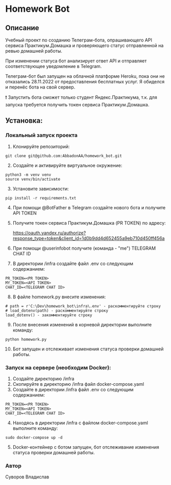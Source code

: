 # Homework Bot

## Описание

Учебный проект по созданию Телеграм-бота, опрашивающего API сервиса Практикум.Домашка и проверяющего статус отправленной на ревью домашней работы.

При изменении статуса бот анализирует ответ API и отправляет соответствующее уведомление в Telegram.

Телеграм-бот был запущен на облачной платформе Heroku, пока они не отказались 28.11.2022 от предоставления бесплатных услуг. Я обиделся и перенёс бота на свой сервер.

:exclamation: Запустить бота сможет только студент Яндекс.Практикума, т.к. для запуска требуется получить токен сервиса Практикум.Домашка.

## Установка:

### Локальный запуск проекта

1. Клонируйте репозиторий:
```
git clone git@github.com:AbbadonAA/homework_bot.git
```
2. Создайте и активируйте виртуальное окружение:
```
python3 -m venv venv
source venv/bin/activate
```
3. Установите зависимости:
```
pip install -r requirements.txt
```
4. При помощи @BotFather в Telegram создайте нового бота и получите API TOKEN
5. Получите токен сервиса Практикум.Домашка (PR TOKEN) по адресу:
   
   https://oauth.yandex.ru/authorize?response_type=token&client_id=1d0b9dd4d652455a9eb710d450ff456a
6. При помощи @userinfobot получите (команда - "me") TELEGRAM CHAT ID
7. В директории /infra создайте файл .env со следующим содержанием:
```
PR_TOKEN=<PR TOKEN>
MY_TOKEN=<API TOKEN>
CHAT_ID=<TELEGRAM CHAT ID>
```
8. В файле homework.py внесите изменения:
```
# path = r'C:\Dev\homework_bot\infra\.env' - раскомментируйте строку
# load_dotenv(path) - раскомментируйте строку
load_dotenv() - закомментируйте строку
```

9. После внесения изменений в корневой директории выполните команду:

```
python homework.py
```
10. Бот запущен и отслеживает изменения статуса проверки домашней работы.

### Запуск на сервере (необходим Docker):

1. Создайте директорию /infra
2. Скопируйте в директорию /infra файл docker-compose.yaml
3. Создайте в директории /infra файл .env со следующим содержанием:
```
PR_TOKEN=<PR TOKEN>
MY_TOKEN=<API TOKEN>
CHAT_ID=<TELEGRAM CHAT ID>
```
4. Находясь в директории /infra с файлом docker-compose.yaml выполните команду:
```
sudo docker-compose up -d
```
5. Docker-контейнер с ботом запущен, бот отслеживание изменения статуса проверки домашней работы.


### Автор
Суворов Владислав
